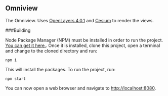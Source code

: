 ## Omniview

The Omniview. Uses [OpenLayers 4.0.1](http://openlayers.org/) and [Cesium](http://cesiumjs.org/) to render the views.

###Building

Node Package Manager (NPM) must be installed in order to run the project. [You can get it here.](https://nodejs.org/en/download/). Once it is installed, clone this project, open a terminal and change to the cloned directory and run:

`npm i`

This will install the packages. To run the project, run:

`npm start`

You can now open a web browser and navigate to [http://localhost:8080](http://localhost:8080).
